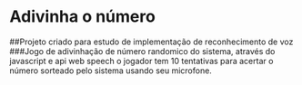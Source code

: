 # Adivinha o número
##Projeto criado para estudo de implementação de reconhecimento de voz
###Jogo de adivinhação de número randomico do sistema, através do javascript e api web speech o jogador tem 10 tentativas para acertar o número sorteado pelo sistema usando seu microfone.